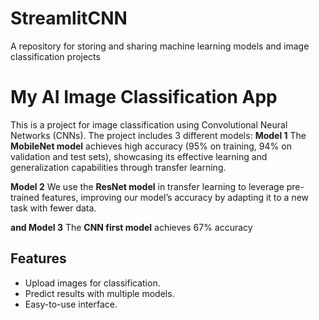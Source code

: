 # StreamlitCNN
A repository for storing and sharing machine learning models and image classification projects

# My AI Image Classification App

This is a project for image classification using Convolutional Neural Networks (CNNs). The project includes 3 different models: 
**Model 1**
The **MobileNet model** achieves high accuracy (95% on training, 94% on validation and test sets), showcasing its effective learning and generalization capabilities through transfer learning.

**Model 2** 
We use the **ResNet model** in transfer learning to leverage pre-trained features, improving our model’s accuracy by adapting it to a new task with fewer data.

**and Model 3**
The **CNN first model** achieves 67% accuracy


## Features
- Upload images for classification.
- Predict results with multiple models.
- Easy-to-use interface.
